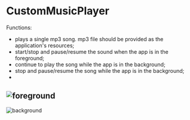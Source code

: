 # CustomMusicPlayer
Functions:
- plays a single mp3 song. mp3 file should be provided as the application's resources;
- start/stop and pause/resume the sound when the app is in the foreground;
- continue to play the song while the app is in the background;
- stop and pause/resume the song while the app is in the background;
-
![foreground](https://user-images.githubusercontent.com/26044051/41276840-2cf3e6d6-6e2e-11e8-9a51-68cd1c6e2978.jpeg)
-
![background](https://user-images.githubusercontent.com/26044051/41276800-1081abf0-6e2e-11e8-8595-911e30e4a788.jpeg)
